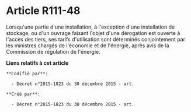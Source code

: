 # Article R111-48

Lorsqu'une partie d'une installation, à l'exception d'une installation de stockage, ou d'un ouvrage faisant l'objet d'une
dérogation est ouverte à l'accès des tiers, ses tarifs d'utilisation sont déterminés conjointement par les ministres chargés
de l'économie et de l'énergie, après avis de la Commission de régulation de l'énergie.

**Liens relatifs à cet article**

	**Codifié par**:

	  - Décret n°2015-1823 du 30 décembre 2015 - art.

	**Créé par**:

	  - Décret n°2015-1823 du 30 décembre 2015 - art.
